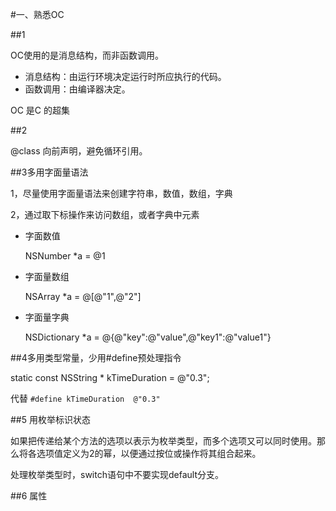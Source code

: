 #一、熟悉OC

##1

OC使用的是消息结构，而非函数调用。

* 消息结构：由运行环境决定运行时所应执行的代码。
* 函数调用：由编译器决定。

OC 是C 的超集

##2

@class 向前声明，避免循环引用。


##3多用字面量语法

1，尽量使用字面量语法来创建字符串，数值，数组，字典

2，通过取下标操作来访问数组，或者字典中元素


* 字面数值
    
    NSNumber *a = @1
    
* 字面量数组

    NSArray *a = @[@"1",@"2"]
    

* 字面量字典

    NSDictionary *a = @{@"key":@"value",@"key1":@"value1"}
    
##4多用类型常量，少用#define预处理指令

static const NSString * kTimeDuration = @"0.3";

代替
`#define kTimeDuration  @"0.3"` 

##5 用枚举标识状态

如果把传递给某个方法的选项以表示为枚举类型，而多个选项又可以同时使用。那么将各选项值定义为2的幂，以便通过按位或操作将其组合起来。

处理枚举类型时，switch语句中不要实现default分支。

##6 属性


    





